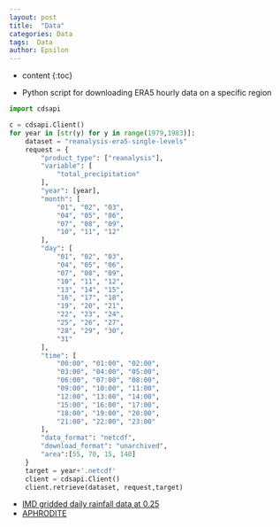 ```yaml
---
layout: post
title:  "Data"
categories: Data
tags:  Data
author: Epsilon
---
```


* content
{:toc}

- Python script for downloading ERA5 hourly data on a specific region
   
```python
import cdsapi

c = cdsapi.Client()
for year in [str(y) for y in range(1979,1983)]:
    dataset = "reanalysis-era5-single-levels"
    request = {
        "product_type": ["reanalysis"],
        "variable": [
            "total_precipitation"
        ],
        "year": [year],
        "month": [
            "01", "02", "03",
            "04", "05", "06",
            "07", "08", "09",
            "10", "11", "12"
        ],
        "day": [
            "01", "02", "03",
            "04", "05", "06",
            "07", "08", "09",
            "10", "11", "12",
            "13", "14", "15",
            "16", "17", "18",
            "19", "20", "21",
            "22", "23", "24",
            "25", "26", "27",
            "28", "29", "30",
            "31"
        ],
        "time": [
            "00:00", "01:00", "02:00",
            "03:00", "04:00", "05:00",
            "06:00", "07:00", "08:00",
            "09:00", "10:00", "11:00",
            "12:00", "13:00", "14:00",
            "15:00", "16:00", "17:00",
            "18:00", "19:00", "20:00",
            "21:00", "22:00", "23:00"
        ],
        "data_format": "netcdf",
        "download_format": "unarchived",
        "area":[55, 70, 15, 140]
    }
    target = year+'.netcdf'
    client = cdsapi.Client()
    client.retrieve(dataset, request,target)
```

- [IMD gridded daily rainfall data at 0.25](https://www.imdpune.gov.in/cmpg/Griddata/Rainfall_25_NetCDF.html)
- [APHRODITE](https://www.chikyu.ac.jp/precip/english/downloads.html) 
